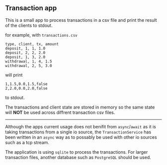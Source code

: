 ## Transaction app

This is a small app to process transactions in a csv file and print the result of the clients to stdout.

for example, with `transactions.csv`
```
type, client, tx, amount
deposit, 1, 1, 1.0
deposit, 2, 2, 2.0
deposit, 1, 3, 2.0
withdrawal, 1, 4, 1.5
withdrawal, 2, 5, 3.0
```

will print 

```
1,1.5,0.0,1.5,false
2,2.0,0.0,2.0,false
```
to stdout.


The transactions and client state are stored in memory so the same state will **NOT** be used across diffrent transaction csv files.

-------

Although the apps current usage does not benifit from `async`/`await` as it is taking transactions from a single io source, the `TransactionService` has been written in an `async` way as to possably be used with other io sources such as a tcp stream.

The application is using `sqlite` to process the transactions. For larger transaction files, another database such as `PostgreSQL` should be used.